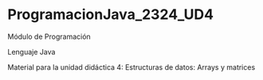 # ProgramacionJava_2324_UD4
Módulo de Programación 

Lenguaje Java

Material para la unidad didáctica 4: Estructuras de datos: Arrays y matrices
